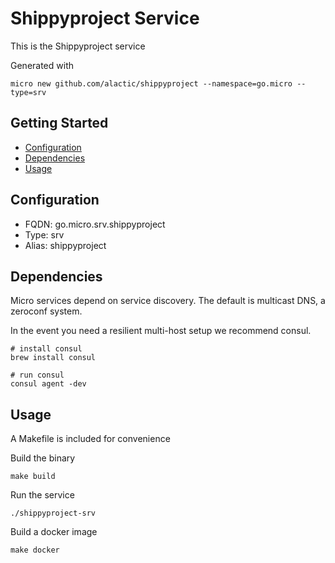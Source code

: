 # Shippyproject Service

This is the Shippyproject service

Generated with

```
micro new github.com/alactic/shippyproject --namespace=go.micro --type=srv
```

## Getting Started

- [Configuration](#configuration)
- [Dependencies](#dependencies)
- [Usage](#usage)

## Configuration

- FQDN: go.micro.srv.shippyproject
- Type: srv
- Alias: shippyproject

## Dependencies

Micro services depend on service discovery. The default is multicast DNS, a zeroconf system.

In the event you need a resilient multi-host setup we recommend consul.

```
# install consul
brew install consul

# run consul
consul agent -dev
```

## Usage

A Makefile is included for convenience

Build the binary

```
make build
```

Run the service
```
./shippyproject-srv
```

Build a docker image
```
make docker
```